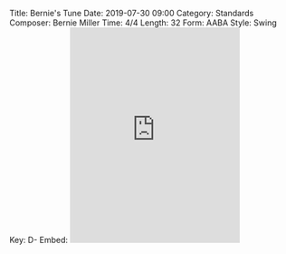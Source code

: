Title: Bernie's Tune
Date: 2019-07-30 09:00
Category: Standards
Composer: Bernie Miller
Time: 4/4
Length: 32
Form: AABA
Style: Swing
Key: D-
Embed: <iframe src="https://open.spotify.com/embed/user/thatdavidmiller/playlist/5PxiDhxhjoHlkx2mSVfMAh" width="300" height="380" frameborder="0" allowtransparency="true" allow="encrypted-media"></iframe>
